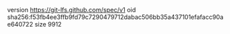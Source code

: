 version https://git-lfs.github.com/spec/v1
oid sha256:f53fb4ee3ffb9fd79c7290479712dabac506bb35a437101efafacc90ae640722
size 9912
